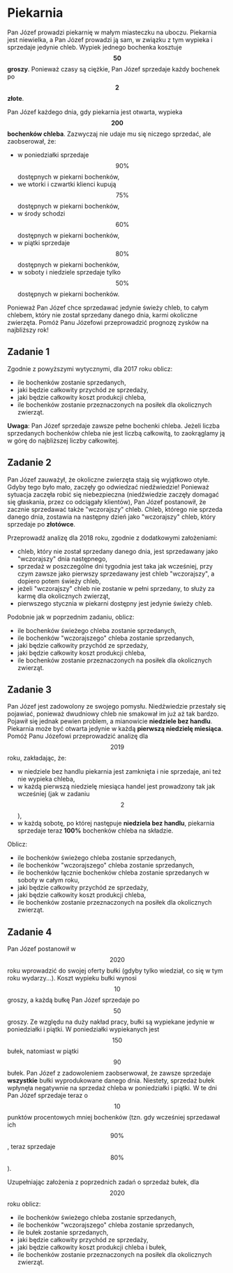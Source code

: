 # Piekarnia

Pan Józef prowadzi piekarnię w małym miasteczku na uboczu. Piekarnia jest niewielka, a Pan Józef prowadzi ją sam, w związku z tym wypieka i sprzedaje jedynie chleb. Wypiek jednego bochenka kosztuje **$$50$$ groszy**. Ponieważ czasy są ciężkie, Pan Józef sprzedaje każdy bochenek po **$$2$$ złote**.

Pan Józef każdego dnia, gdy piekarnia jest otwarta, wypieka **$$200$$ bochenków chleba**. Zazwyczaj nie udaje mu się niczego sprzedać, ale zaobserował, że:

- w poniedziałki sprzedaje $$90\%$$ dostępnych w piekarni bochenków,
- we wtorki i czwartki klienci kupują $$75\%$$ dostępnych w piekarni bochenków,
- w środy schodzi $$60\%$$ dostępnych w piekarni bochenków,
- w piątki sprzedaje $$80\%$$ dostępnych w piekarni bochenków,
- w soboty i niedziele sprzedaje tylko $$50\%$$ dostępnych w piekarni bochenków.

Ponieważ Pan Józef chce sprzedawać jedynie świeży chleb, to całym chlebem, który nie został sprzedany danego dnia, karmi okoliczne zwierzęta. Pomóż Panu Józefowi przeprowadzić prognozę zysków na najbliższy rok!

## Zadanie 1

Zgodnie z powyższymi wytycznymi, dla 2017 roku oblicz:

- ile bochenków zostanie sprzedanych,
- jaki będzie całkowity przychód ze sprzedaży,
- jaki będzie całkowity koszt produkcji chleba,
- ile bochenków zostanie przeznaczonych na posiłek dla okolicznych zwierząt.

**Uwaga**: Pan Józef sprzedaje zawsze pełne bochenki chleba. Jeżeli liczba sprzedanych bochenków chleba nie jest liczbą całkowitą, to zaokrąglamy ją w górę do najbliższej liczby całkowitej.

## Zadanie 2

Pan Józef zauważył, że okoliczne zwierzęta stają się wyjątkowo otyłe. Gdyby tego było mało, zaczęły go odwiedzać niedźwiedzie! Ponieważ sytuacja zaczęła robić się niebezpieczna (niedźwiedzie zaczęły domagać się głaskania, przez co odciągały klientów), Pan Józef postanowił, że zacznie sprzedawać także "wczorajszy" chleb. Chleb, którego nie sprzeda danego dnia, zostawia na następny dzień jako "wczorajszy" chleb, który sprzedaje po **złotówce**.

Przeprowadź analizę dla 2018 roku, zgodnie z dodatkowymi założeniami:

- chleb, który nie został sprzedany danego dnia, jest sprzedawany jako "wczorajszy" dnia następnego,
- sprzedaż w poszczególne dni tygodnia jest taka jak wcześniej, przy czym zawsze jako pierwszy sprzedawany jest chleb "wczorajszy", a dopiero potem świeży chleb,
- jeżeli "wczorajszy" chleb nie zostanie w pełni sprzedany, to służy za karmę dla okolicznych zwierząt,
- pierwszego stycznia w piekarni dostępny jest jedynie świeży chleb.

Podobnie jak w poprzednim zadaniu, oblicz:

- ile bochenków świeżego chleba zostanie sprzedanych,
- ile bochenków "wczorajszego" chleba zostanie sprzedanych,
- jaki będzie całkowity przychód ze sprzedaży,
- jaki będzie całkowity koszt produkcji chleba,
- ile bochenków zostanie przeznaczonych na posiłek dla okolicznych zwierząt.

## Zadanie 3

Pan Józef jest zadowolony ze swojego pomysłu. Niedźwiedzie przestały się pojawiać, ponieważ dwudniowy chleb nie smakował im już aż tak bardzo. Pojawił się jednak pewien problem, a mianowicie **niedziele bez handlu**. Piekarnia może być otwarta jedynie w każdą **pierwszą niedzielę miesiąca**. Pomóż Panu Józefowi przeprowadzić analizę dla $$2019$$ roku, zakładając, że:

- w niedziele bez handlu piekarnia jest zamknięta i nie sprzedaje, ani też nie wypieka chleba,
- w każdą pierwszą niedzielę miesiąca handel jest prowadzony tak jak wcześniej (jak w zadaniu $$2$$),
- w każdą sobotę, po której następuje **niedziela bez handlu**, piekarnia sprzedaje teraz **100\%** bochenków chleba na składzie.

Oblicz:

- ile bochenków świeżego chleba zostanie sprzedanych,
- ile bochenków "wczorajszego" chleba zostanie sprzedanych,
- ile bochenków łącznie bochenków chleba zostanie sprzedanych w soboty w całym roku,
- jaki będzie całkowity przychód ze sprzedaży,
- jaki będzie całkowity koszt produkcji chleba,
- ile bochenków zostanie przeznaczonych na posiłek dla okolicznych zwierząt.

## Zadanie 4

Pan Józef postanowił w $$2020$$ roku wprowadzić do swojej oferty bułki (gdyby tylko wiedział, co się w tym roku wydarzy...). Koszt wypieku bułki wynosi $$10$$ groszy, a każdą bułkę Pan Józef sprzedaje po $$50$$ groszy. Ze względu na duży nakład pracy, bułki są wypiekane jedynie w poniedziałki i piątki. W poniedziałki wypiekanych jest $$150$$ bułek, natomiast w piątki $$90$$ bułek. Pan Józef z zadowoleniem zaobserwował, że zawsze sprzedaje **wszystkie** bułki wyprodukowane danego dnia. Niestety, sprzedaż bułek wpłynęła negatywnie na sprzedaż chleba w poniedziałki i piątki. W te dni Pan Józef sprzedaje teraz o $$10$$ punktów procentowych mniej bochenków (tzn. gdy wcześniej sprzedawał ich $$90\%$$, teraz sprzedaje $$80\%$$).

Uzupełniając założenia z poprzednich zadań o sprzedaż bułek, dla $$2020$$ roku oblicz:

- ile bochenków świeżego chleba zostanie sprzedanych,
- ile bochenków "wczorajszego" chleba zostanie sprzedanych,
- ile bułek zostanie sprzedanych,
- jaki będzie całkowity przychód ze sprzedaży,
- jaki będzie całkowity koszt produkcji chleba i bułek,
- ile bochenków zostanie przeznaczonych na posiłek dla okolicznych zwierząt.
